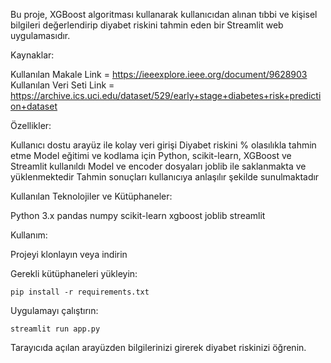 Bu proje, XGBoost algoritması kullanarak kullanıcıdan alınan tıbbi ve kişisel bilgileri değerlendirip diyabet riskini tahmin eden bir Streamlit web uygulamasıdır.

Kaynaklar:

  Kullanılan Makale Link = https://ieeexplore.ieee.org/document/9628903
  Kullanılan Veri Seti Link = https://archive.ics.uci.edu/dataset/529/early+stage+diabetes+risk+prediction+dataset

Özellikler:

  Kullanıcı dostu arayüz ile kolay veri girişi
  Diyabet riskini % olasılıkla tahmin etme
  Model eğitimi ve kodlama için Python, scikit-learn, XGBoost ve Streamlit kullanıldı
  Model ve encoder dosyaları joblib ile saklanmakta ve yüklenmektedir
  Tahmin sonuçları kullanıcıya anlaşılır şekilde sunulmaktadır

Kullanılan Teknolojiler ve Kütüphaneler:

  Python 3.x
  pandas
  numpy
  scikit-learn
  xgboost
  joblib
  streamlit

Kullanım:

  Projeyi klonlayın veya indirin
  
  Gerekli kütüphaneleri yükleyin:
  
    pip install -r requirements.txt
    
  Uygulamayı çalıştırın:
  
    streamlit run app.py
    
Tarayıcıda açılan arayüzden bilgilerinizi girerek diyabet riskinizi öğrenin.


